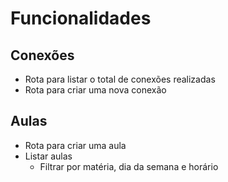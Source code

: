 # Funcionalidades

## Conexões

- Rota para listar o total de conexões realizadas
- Rota para criar uma nova conexão

## Aulas

- Rota para criar uma aula
- Listar aulas
  - Filtrar por matéria, dia da semana e horário
